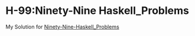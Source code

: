 # H-99:Ninety-Nine Haskell_Problems

My Solution for [Ninety-Nine-Haskell_Problems](https://wiki.haskell.org/H-99:_Ninety-Nine_Haskell_Problems "Haskell EBook")
